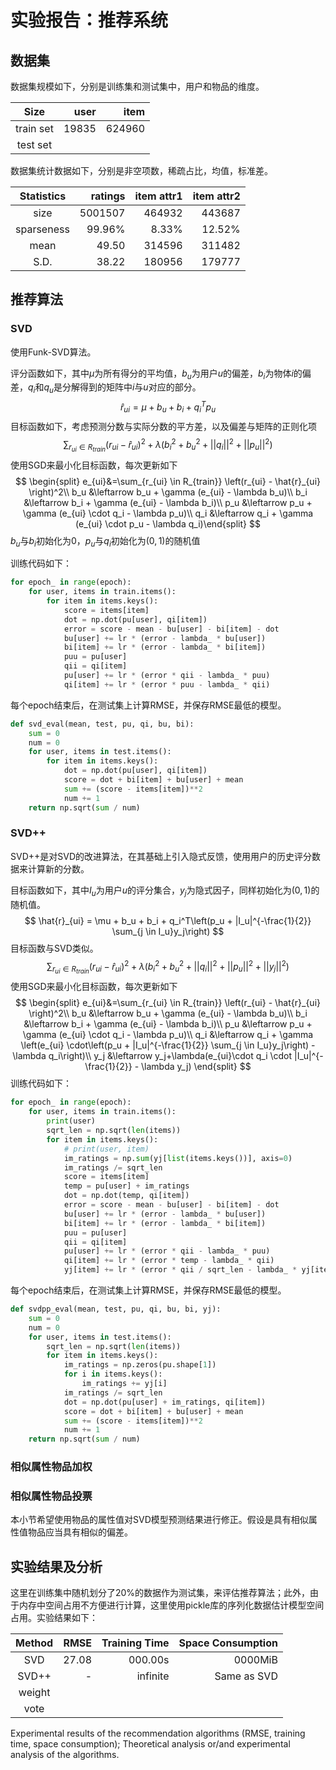 # 实验报告：推荐系统

## 数据集

数据集规模如下，分别是训练集和测试集中，用户和物品的维度。

|    Size    | user | item |
|:----------:|-----:|-----:|
| train set  | 19835 |624960 |
| test set   |      |      |

数据集统计数据如下，分别是非空项数，稀疏占比，均值，标准差。

| Statistics | ratings | item attr1 | item attr2 |
|:----------:|--------:|-----------:|-----------:|
|   size     | 5001507 |    464932  |    443687  |
| sparseness |  99.96% |     8.33%  |    12.52%  |
|    mean    |   49.50 |    314596  |    311482  |
|    S.D.    |   38.22 |    180956  |    179777  |

## 推荐算法

### SVD

使用Funk-SVD算法。

评分函数如下，其中$\mu$为所有得分的平均值，$b_u$为用户$u$的偏差，$b_i$为物体$i$的偏差，$q_i$和$q_u$是分解得到的矩阵中$i$与$u$对应的部分。
$$
\hat{r}_{ui} = \mu + b_u + b_i + q_i^Tp_u
$$
目标函数如下，考虑预测分数与实际分数的平方差，以及偏差与矩阵的正则化项
$$
\sum_{r_{ui} \in R_{train}} \left(r_{ui} - \hat{r}_{ui} \right)^2 +
\lambda\left(b_i^2 + b_u^2 + ||q_i||^2 + ||p_u||^2\right)
$$
使用SGD来最小化目标函数，每次更新如下
$$
\begin{split}
e_{ui}&=\sum_{r_{ui} \in R_{train}} \left(r_{ui} - \hat{r}_{ui} \right)^2\\
b_u &\leftarrow b_u + \gamma (e_{ui} - \lambda b_u)\\
b_i &\leftarrow b_i + \gamma (e_{ui} - \lambda b_i)\\
p_u &\leftarrow p_u + \gamma (e_{ui} \cdot q_i - \lambda p_u)\\
q_i &\leftarrow q_i + \gamma (e_{ui} \cdot p_u - \lambda q_i)\end{split}
$$
$b_u$与$b_i$初始化为0，$p_u$与$q_i$初始化为$(0,1)$的随机值

训练代码如下：

```python
for epoch_ in range(epoch):
    for user, items in train.items():
        for item in items.keys():
            score = items[item]
            dot = np.dot(pu[user], qi[item])
            error = score - mean - bu[user] - bi[item] - dot
            bu[user] += lr * (error - lambda_ * bu[user])
            bi[item] += lr * (error - lambda_ * bi[item])
            puu = pu[user]
            qii = qi[item]
            pu[user] += lr * (error * qii - lambda_ * puu)
            qi[item] += lr * (error * puu - lambda_ * qii)
```

每个epoch结束后，在测试集上计算RMSE，并保存RMSE最低的模型。

```python
def svd_eval(mean, test, pu, qi, bu, bi):
    sum = 0
    num = 0
    for user, items in test.items():
        for item in items.keys():
            dot = np.dot(pu[user], qi[item])
            score = dot + bi[item] + bu[user] + mean
            sum += (score - items[item])**2
            num += 1
    return np.sqrt(sum / num)
```

### SVD++

SVD++是对SVD的改进算法，在其基础上引入隐式反馈，使用用户的历史评分数据来计算新的分数。

目标函数如下，其中$I_u$为用户$u$的评分集合，$y_j$为隐式因子，同样初始化为$(0,1)$的随机值。
$$
\hat{r}_{ui} = \mu + b_u + b_i + q_i^T\left(p_u +
|I_u|^{-\frac{1}{2}} \sum_{j \in I_u}y_j\right)
$$
目标函数与SVD类似。
$$
\sum_{r_{ui} \in R_{train}} \left(r_{ui} - \hat{r}_{ui} \right)^2 +
\lambda\left(b_i^2 + b_u^2 + ||q_i||^2 + ||p_u||^2 + ||y_j||^2\right)
$$
使用SGD来最小化目标函数，每次更新如下
$$
\begin{split}
e_{ui}&=\sum_{r_{ui} \in R_{train}} \left(r_{ui} - \hat{r}_{ui} \right)^2\\
b_u &\leftarrow b_u + \gamma (e_{ui} - \lambda b_u)\\
b_i &\leftarrow b_i + \gamma (e_{ui} - \lambda b_i)\\
p_u &\leftarrow p_u + \gamma (e_{ui} \cdot q_i - \lambda p_u)\\
q_i &\leftarrow q_i + \gamma \left(e_{ui} \cdot\left(p_u +
|I_u|^{-\frac{1}{2}} \sum_{j \in I_u}y_j\right) - \lambda q_i\right)\\
y_j &\leftarrow y_j+\lambda(e_{ui}\cdot q_i \cdot |I_u|^{-\frac{1}{2}} - \lambda y_j)
\end{split}
$$
训练代码如下：

```python
for epoch_ in range(epoch):
    for user, items in train.items():
        print(user)
        sqrt_len = np.sqrt(len(items))
        for item in items.keys():
            # print(user, item)
            im_ratings = np.sum(yj[list(items.keys())], axis=0)
            im_ratings /= sqrt_len
            score = items[item]
            temp = pu[user] + im_ratings
            dot = np.dot(temp, qi[item])
            error = score - mean - bu[user] - bi[item] - dot
            bu[user] += lr * (error - lambda_ * bu[user])
            bi[item] += lr * (error - lambda_ * bi[item])
            puu = pu[user]
            qii = qi[item]
            pu[user] += lr * (error * qii - lambda_ * puu)
            qi[item] += lr * (error * temp - lambda_ * qii)
            yj[item] += lr * (error * qii / sqrt_len - lambda_ * yj[item])
```

每个epoch结束后，在测试集上计算RMSE，并保存RMSE最低的模型。

```python
def svdpp_eval(mean, test, pu, qi, bu, bi, yj):
    sum = 0
    num = 0
    for user, items in test.items():
        sqrt_len = np.sqrt(len(items))
        for item in items.keys():
            im_ratings = np.zeros(pu.shape[1])
            for i in items.keys():
                im_ratings += yj[i]
            im_ratings /= sqrt_len
            dot = np.dot(pu[user] + im_ratings, qi[item])
            score = dot + bi[item] + bu[user] + mean
            sum += (score - items[item])**2
            num += 1
    return np.sqrt(sum / num)
```

### 相似属性物品加权



### 相似属性物品投票

本小节希望使用物品的属性值对SVD模型预测结果进行修正。假设是具有相似属性值物品应当具有相似的偏差。



## 实验结果及分析

这里在训练集中随机划分了20%的数据作为测试集，来评估推荐算法；此外，由于内存中空间占用不方便进行计算，这里使用pickle库的序列化数据估计模型空间占用。实验结果如下：

| Method |  RMSE | Training Time | Space Consumption |
|:------:|------:|--------------:|------------------:|
|   SVD  | 27.08 |       000.00s |           0000MiB |
|  SVD++ |     - |      infinite |       Same as SVD |
| weight |       |               |                   |
|  vote  |       |               |                   |

Experimental results of the recommendation algorithms (RMSE, training time, space consumption); Theoretical analysis or/and experimental analysis of the algorithms.

